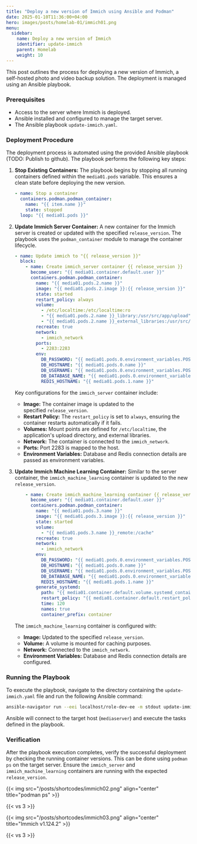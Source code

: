 ```yaml
---
title: "Deploy a new version of Immich using Ansible and Podman"
date: 2025-01-10T11:36:00+04:00
hero: images/posts/homelab-01/immich01.png
menu:
  sidebar:
    name: Deploy a new version of Immich
    identifier: update-immich
    parent: Homelab
    weight: 10
---
```

This post outlines the process for deploying a new version of Immich, a self-hosted photo and video backup solution. The deployment is managed using an Ansible playbook.

### Prerequisites

- Access to the server where Immich is deployed.
- Ansible installed and configured to manage the target server.
- The Ansible playbook `update-immich.yaml`.

### Deployment Procedure

The deployment process is automated using the provided Ansible playbook (TODO: Publish to github). The playbook performs the following key steps:

1. **Stop Existing Containers:** The playbook begins by stopping all running containers defined within the `media01.pods` variable. This ensures a clean state before deploying the new version.
    
    ```yaml
    - name: Stop a container
      containers.podman.podman_container:
        name: "{{ item.name }}"
        state: stopped
      loop: "{{ media01.pods }}"
    ```
    
2. **Update Immich Server Container:** A new container for the Immich server is created or updated with the specified `release_version`. The playbook uses the `podman_container` module to manage the container lifecycle.
    
    ```yaml
    - name: Update immich to "{{ release_version }}"
      block:
        - name: Create immich_server container {{ release_version }}
          become_user: "{{ media01.container.default.user }}"
          containers.podman.podman_container:
            name: "{{ media01.pods.2.name }}"
            image: "{{ media01.pods.2.image }}:{{ release_version }}"
            state: started
            restart_policy: always
            volume:
              - /etc/localtime:/etc/localtime:ro
              - "{{ media01.pods.2.name }}_library:/usr/src/app/upload"
              - "{{ media01.pods.2.name }}_external_libraries:/usr/src/app/external:ro"
            recreate: true
            network:
              - immich_network
            ports:
              - 2283:2283
            env:
              DB_PASSWORD: "{{ media01.pods.0.environment_variables.POSTGRES_PASSWORD }}"
              DB_HOSTNAME: "{{ media01.pods.0.name }}"
              DB_USERNAME: "{{ media01.pods.0.environment_variables.POSTGRES_USER }}"
              DB_DATABASE_NAME: "{{ media01.pods.0.environment_variables.POSTGRES_DB }}"
              REDIS_HOSTNAME: "{{ media01.pods.1.name }}"
    ```
    
    Key configurations for the `immich_server` container include:
    
    - **Image:** The container image is updated to the specified `release_version`.
    - **Restart Policy:** The `restart_policy` is set to `always`, ensuring the container restarts automatically if it fails.
    - **Volumes:** Mount points are defined for `/etc/localtime`, the application's upload directory, and external libraries.
    - **Network:** The container is connected to the `immich_network`.
    - **Ports:** Port 2283 is mapped to the host.
    - **Environment Variables:** Database and Redis connection details are passed as environment variables.

3. **Update Immich Machine Learning Container:** Similar to the server container, the `immich_machine_learning` container is updated to the new `release_version`.
    
    ```yaml
        - name: Create immich_machine_learning container {{ release_version }}
          become_user: "{{ media01.container.default.user }}"
          containers.podman.podman_container:
            name: "{{ media01.pods.3.name }}"
            image: "{{ media01.pods.3.image }}:{{ release_version }}"
            state: started
            volume:
              - "{{ media01.pods.3.name }}_remote:/cache"
            recreate: true
            network:
              - immich_network
            env:
              DB_PASSWORD: "{{ media01.pods.0.environment_variables.POSTGRES_PASSWORD }}"
              DB_HOSTNAME: "{{ media01.pods.0.name }}"
              DB_USERNAME: "{{ media01.pods.0.environment_variables.POSTGRES_USER }}"
              DB_DATABASE_NAME: "{{ media01.pods.0.environment_variables.POSTGRES_DB }}"
              REDIS_HOSTNAME: "{{ media01.pods.1.name }}"
            generate_systemd:
              path: "{{ media01.container.default.volume.systemd_container_path }}"
              restart_policy: "{{ media01.container.default.restart_policy }}"
              time: 120
              names: true
              container_prefix: container
    ```
    
    The `immich_machine_learning` container is configured with:
    
    - **Image:** Updated to the specified `release_version`.
    - **Volume:** A volume is mounted for caching purposes.
    - **Network:** Connected to the `immich_network`.
    - **Environment Variables:** Database and Redis connection details are configured.

### Running the Playbook

To execute the playbook, navigate to the directory containing the `update-immich.yaml` file and run the following Ansible command:

```bash
ansible-navigator run --eei localhost/role-dev-ee -m stdout update-immich.yaml -i inventory/inventory.yaml
```

Ansible will connect to the target host (`mediaserver`) and execute the tasks defined in the playbook.

### Verification

After the playbook execution completes, verify the successful deployment by checking the running container versions. This can be done using `podman ps` on the target server. Ensure the `immich_server` and `immich_machine_learning` containers are running with the expected `release_version`.

{{< img src="/posts/shortcodes/immich02.png" align="center" title="podman ps" >}}

{{< vs 3 >}}

{{< img src="/posts/shortcodes/immich03.png" align="center" title="Immich v1.124.2" >}}

{{< vs 3 >}}
